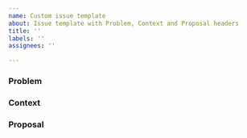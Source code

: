 ```yaml
---
name: Custom issue template
about: Issue template with Problem, Context and Proposal headers
title: ''
labels: ''
assignees: ''

---
```


### Problem


### Context 


### Proposal
